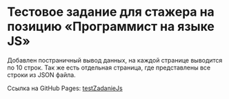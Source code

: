 # Тестовое задание для стажера на позицию «Программист на языке JS»
Добавлен постраничный вывод данных, на каждой странице выводится по 10 строк.
Так же есть отдельная страница, где представлены все строки из JSON файла.


Ссылка на GitHub Pages: [testZadanieJs](https://viktoriamagina.github.io/VictoriaMagina.github.io/testZadanieJs/index.html)